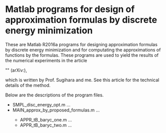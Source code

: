 <H1> Matlab programs for design of approximation formulas by discrete energy minimization </H1>

These are Matlab R2016a programs for designing approximation formulas by discrete energy minimization and for computating the approximations of functions by the formulas. These programs are used to yield the results of the numerical experiments in the article

"" (arXiv:),

which is written by Prof. Sugihara and me. See this article for the technical details of the method.

Below are the descriptions of the program files. 

<ul>
  <li> SMPL_disc_energy_opt.m &hellip; </li>  
  <li> MAIN_approx_by_proposed_formulas.m &hellip; </li>  
  <ul>
      <li> APPR_tB_baryc_one.m &hellip; </li>  
      <li> APPR_tB_baryc_two.m &hellip; </li>  
  </ul>
</ul>
